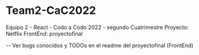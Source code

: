 # Team2-CaC2022
Equipo 2 - React - Codo a Codo 2022 - segundo Cuatrimestre
Proyecto: Netflix
FrontEnd: proyectofinal

-- Ver bugs conocidos y TODOs en el readme del proyectofinal (FrontEnd)
